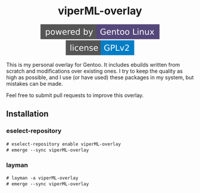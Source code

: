 <h1 align="center">viperML-overlay</h1>

<p align="center">
    <a href="https://gentoo.org/">
        <img src="./badges/powered-by-gentoo-linux-tyrian.svg">
    </a>
    <a href="./LICENSE">
        <img src="./badges/license-gplv2-blue.svg">
    </a>
</p>


This is my personal overlay for Gentoo. It includes ebuilds written from scratch and modifications over existing ones.
I try to keep the quality as high as possible, and I use (or have used) these packages in my system, but mistakes can be made.

Feel free to submit pull requests to improve this overlay.

## Installation

### eselect-repository

```
# eselect-repository enable viperML-overlay
# emerge --sync viperML-overlay
```
### layman

```
# layman -a viperML-overlay
# emerge --sync viperML-overlay
```